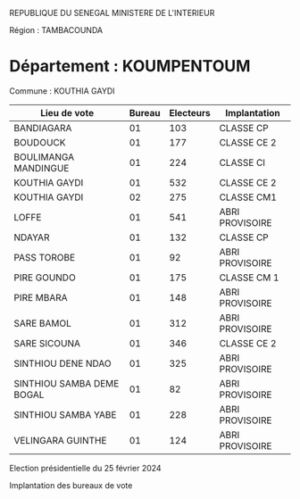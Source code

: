 REPUBLIQUE DU SENEGAL MINISTERE DE L'INTERIEUR

Région : TAMBACOUNDA

Département : KOUMPENTOUM
===

Commune : KOUTHIA GAYDI

| Lieu de vote | Bureau | Electeurs | Implantation |
| - | - | - | - |
| BANDIAGARA | 01 | 103 | CLASSE CP |
| BOUDOUCK | 01 | 177 | CLASSE CE 2 |
| BOULIMANGA MANDINGUE | 01 | 224 | CLASSE CI |
| KOUTHIA GAYDI | 01 | 532 | CLASSE CE 2 |
| KOUTHIA GAYDI | 02 | 275 | CLASSE CM1 |
| LOFFE | 01 | 541 | ABRI PROVISOIRE |
| NDAYAR | 01 | 132 | CLASSE CP |
| PASS TOROBE | 01 | 92 | ABRI PROVISOIRE |
| PIRE GOUNDO | 01 | 175 | CLASSE CM 1 |
| PIRE MBARA | 01 | 148 | ABRI PROVISOIRE |
| SARE BAMOL | 01 | 312 | ABRI PROVISOIRE |
| SARE SICOUNA | 01 | 346 | CLASSE CE 2 |
| SINTHIOU DENE NDAO | 01 | 325 | ABRI PROVISOIRE |
| SINTHIOU SAMBA DEME BOGAL | 01 | 82 | ABRI PROVISOIRE |
| SINTHIOU SAMBA YABE | 01 | 228 | ABRI PROVISOIRE |
| VELINGARA GUINTHE | 01 | 124 | ABRI PROVISOIRE |

<!-- PageNumber="6/12" -->

Election présidentielle du 25 février 2024

Implantation des bureaux de vote
